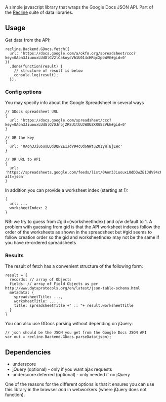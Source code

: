 A simple javascript library that wraps the Google Docs JSON API. Part of the
[Recline][] suite of data libraries.

[Recline]: http://okfnlabs.org/recline/

## Usage

Get data from the API:

    recline.Backend.GDocs.fetch({
      url: 'https://docs.google.com/a/okfn.org/spreadsheet/ccc?key=0Aon3JiuouxLUdDlGV2lCakoydVh1U014cHRqcXpoWVE#gid=0'
    })
      .done(function(result) {
        // structure of result is below
        console.log(result);
      });

### Config options

You may specify info about the Google Spreadsheet in several ways

    // GDocs spreadsheet URL
    {
      url: 'https://docs.google.com/spreadsheet/ccc?key=0Aon3JiuouxLUdGlQVDJnbjZRSU1tUUJWOUZXRG53VkE#gid=0'
    }

    // OR the key 
    {
      url: '0Aon3JiuouxLUdDQwZE1JdV94cUd6NWtuZ0IyWTBjLWc'
    }

    // OR URL to API
    {
      url: 'https://spreadsheets.google.com/feeds/list/0Aon3JiuouxLUdDQwZE1JdV94cUd6NWtuZ0IyWTBjLWc/od6/public/values?alt=json'
    }

In addition you can provide a worksheet index (starting at 1):

    {
      url: ...
      worksheetIndex: 2
    }
 
NB: we try to guess from #gid={worksheetIndex} and o/w default to 1.  A
problem with guessing from gid is that the API worksheet indexes follow
the order of the worksheets as shown in the spreadsheet but #gid seems to
follow creation order so the gid and worksheetIndex may not be the same if
you have re-ordered spreadsheets

### Results

The result of fetch has a convenient structure of the following form:

    result = {
      records: // array of Objects
      fields: // array of Field Objects as per http://www.dataprotocols.org/en/latest/json-table-schema.html
      metadata: {
        spreadsheetTitle: ...,
        worksheetTitle: ...,
        title: spreadsheetTitle +" :: "+ result.worksheetTitle
      }
    }

You can also use GDocs parsing without depending on jQuery:

    // json should be the JSON you get from the Google Docs JSON API
    var out = recline.Backend.GDocs.parseData(json);


## Dependencies

* underscore
* jQuery (optional) - only if you want ajax requests
* underscore.deferred (optional) - only needed if no jQuery

One of the reasons for the different options is that it ensures you can use
this library in the browser *and* in webworkers (where jQuery does not
function).

